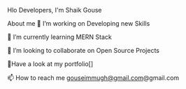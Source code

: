  Hlo Developers, I'm Shaik Gouse 

  

  About me
🔭 I’m working on Developing new Skills

🌱 I’m currently learning MERN Stack

👯 I’m looking to collaborate on Open Source Projects

💬Have a look at my portfolio[]

📫 How to reach me gouseimmugh@gmail.com@gmail.com

 

   



 
     
     
                    
                                                



         
 


<!--
**gouseimmu/gouseimmu** is a ✨ _special_ ✨ repository because its `README.md` (this file) appears on your GitHub profile.

Here are some ideas to get you started:

- 🔭 I’m currently working on Project
 
